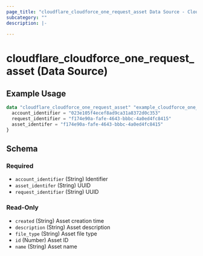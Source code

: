 ```yaml
---
page_title: "cloudflare_cloudforce_one_request_asset Data Source - Cloudflare"
subcategory: ""
description: |-
  
---
```


# cloudflare_cloudforce_one_request_asset (Data Source)



## Example Usage

```terraform
data "cloudflare_cloudforce_one_request_asset" "example_cloudforce_one_request_asset" {
  account_identifier = "023e105f4ecef8ad9ca31a8372d0c353"
  request_identifier = "f174e90a-fafe-4643-bbbc-4a0ed4fc8415"
  asset_identifer = "f174e90a-fafe-4643-bbbc-4a0ed4fc8415"
}
```

<!-- schema generated by tfplugindocs -->
## Schema

### Required

- `account_identifier` (String) Identifier
- `asset_identifer` (String) UUID
- `request_identifier` (String) UUID

### Read-Only

- `created` (String) Asset creation time
- `description` (String) Asset description
- `file_type` (String) Asset file type
- `id` (Number) Asset ID
- `name` (String) Asset name


